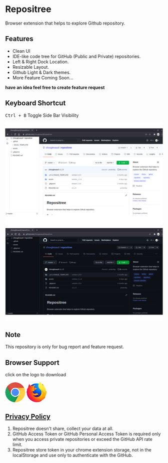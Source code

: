 # Repositree

Browser extension that helps to explore Github repository.

## Features

- Clean UI
- IDE-like code tree for GitHub (Public and Private) repositories.
- Left & Right Dock Location.
- Resizable Layout.
- Github Light & Dark themes.
- More Feature Coming Soon...

**have an idea feel free to create feature request**

## Keyboard Shortcut

<kbd>Ctrl + B</kbd> Toggle Side Bar Visibility

![image](assets/lighttheme.png)
![image](assets/darktheme.png)

## Note

This repository is only for bug report and feature request.

## Browser Support

click on the logo to download

[![Chrome](assets/chrome.png 'Chrome')](https://chrome.google.com/webstore/detail/repositree/lafjldoccjnjlcmdhmniholdpjkbgajo)
[![Firefox](assets/firefox.png 'Firefox')](https://addons.mozilla.org/en-US/firefox/addon/repositree/)

## [Privacy Policy](https://github.com/chouglesaud/repositree/wiki/Privacy-Policy)
1. Repositree doesn't share, collect your data at all.
2. GitHub Access Token or GitHub Personal Access Token is required only when 
you access private repositories or exceed the GitHub API rate limit.
3. Repositree store token in your chrome extension storage, not in the localStorage and use only to authenticate with the GitHub.
